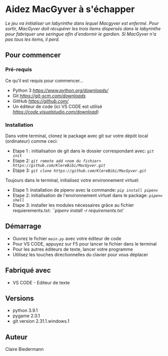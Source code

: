 # Aidez MacGyver à s'échapper

*Le jeu va initialiser un labyrinthe dans lequel Macgyver est enfermé. Pour sortir, MacGyver doit récupérer les trois items dispersés dans le labyrinthe pour fabriquer une seringue afin d'endormir le gardien. Si MacGyver n'a pas tous les items, il perd.*

## Pour commencer

### Pré-requis

Ce qu'il est requis pour commencer...

* Python 3 *https://www.python.org/downloads/*
* Git *https://git-scm.com/downloads*
* GitHub *https://github.com/*
* Un éditeur de code (ici VS CODE est utilisé *https://code.visualstudio.com/download*)

### Installation


Dans votre terminal, clonez le package avec git sur votre dépôt local (ordinateur) comme ceci:
 - Etape 1 : initialisation de git dans le dossier correspondant avec: *`git init`*
 - Etape 2: *`git remote add <nom du fichier> https://github.com/KlereBibi/MacGyver.git`* 
 - Etape 3: *`git clone https://github.com/KlereBibi/MacGyver.git`*
 
Toujours dans le terminal, initialisez votre environnement virtuel:
 - Etape 1: installation de pipenv avec la commande: *`pip install pipenv`*
 - Etape 2: initialisation de l'environnement virtuel dans le package: *`pipenv shell`* 
 - Etape 3: installer les modules nécessaires grâce au fichier requierements.txt: *``pipenv install -r requirements.txt`*

## Démarrage
* Ouvrez le fichier *`main.py`* avec votre éditeur de code
* Pour VS CODE, appuyez sur F5 pour lancer le fichier dans le terminal
* Pour les autres éditeurs de texte, lancer votre programme 
* Utilisez les touches directionnelles du clavier pour vous déplacer

## Fabriqué avec
* VS CODE - Editeur de texte

## Versions
* python 3.9.1
* pygame 2.0.1
* git version 2.31.1.windows.1


## Auteur
Claire Biedermann
